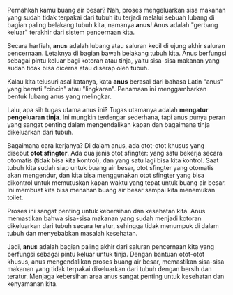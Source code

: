 Pernahkah kamu buang air besar? Nah, proses mengeluarkan sisa makanan yang sudah tidak terpakai dari tubuh itu terjadi melalui sebuah lubang di bagian paling belakang tubuh kita, namanya **anus**! Anus adalah "gerbang keluar" terakhir dari sistem pencernaan kita.

Secara harfiah, **anus** adalah lubang atau saluran kecil di ujung akhir saluran pencernaan. Letaknya di bagian bawah belakang tubuh kita. Anus berfungsi sebagai pintu keluar bagi kotoran atau tinja, yaitu sisa-sisa makanan yang sudah tidak bisa dicerna atau diserap oleh tubuh.

Kalau kita telusuri asal katanya, kata **anus** berasal dari bahasa Latin "anus" yang berarti "cincin" atau "lingkaran". Penamaan ini menggambarkan bentuk lubang anus yang melingkar.

Lalu, apa sih tugas utama anus ini? Tugas utamanya adalah **mengatur pengeluaran tinja**. Ini mungkin terdengar sederhana, tapi anus punya peran yang sangat penting dalam mengendalikan kapan dan bagaimana tinja dikeluarkan dari tubuh.

Bagaimana cara kerjanya? Di dalam anus, ada otot-otot khusus yang disebut **otot sfingter**. Ada dua jenis otot sfingter: yang satu bekerja secara otomatis (tidak bisa kita kontrol), dan yang satu lagi bisa kita kontrol. Saat tubuh kita sudah siap untuk buang air besar, otot sfingter yang otomatis akan mengendur, dan kita bisa menggunakan otot sfingter yang bisa dikontrol untuk memutuskan kapan waktu yang tepat untuk buang air besar. Ini membuat kita bisa menahan buang air besar sampai kita menemukan toilet.

Proses ini sangat penting untuk kebersihan dan kesehatan kita. Anus memastikan bahwa sisa-sisa makanan yang sudah menjadi kotoran dikeluarkan dari tubuh secara teratur, sehingga tidak menumpuk di dalam tubuh dan menyebabkan masalah kesehatan.

Jadi, **anus** adalah bagian paling akhir dari saluran pencernaan kita yang berfungsi sebagai pintu keluar untuk tinja. Dengan bantuan otot-otot khusus, anus mengendalikan proses buang air besar, memastikan sisa-sisa makanan yang tidak terpakai dikeluarkan dari tubuh dengan bersih dan teratur. Menjaga kebersihan area anus sangat penting untuk kesehatan dan kenyamanan kita.